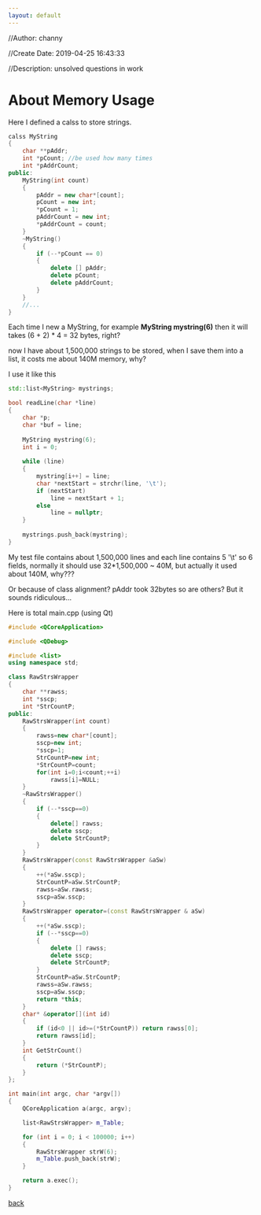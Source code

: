 ```yaml
---
layout: default
---
```


//Author: channy

//Create Date: 2019-04-25 16:43:33

//Description: unsolved questions in work

# About Memory Usage
Here I defined a calss to store strings.

```c++
calss MyString
{
	char **pAddr; 
	int *pCount; //be used how many times
	int *pAddrCount;
public:
	MyString(int count)
	{
		pAddr = new char*[count];
		pCount = new int;
		*pCount = 1;
		pAddrCount = new int;
		*pAddrCount = count;
	}
	~MyString()
	{
		if (--*pCount == 0)
		{
			delete [] pAddr;
			delete pCount;
			delete pAddrCount;
		}
	}
	//...
}
```

Each time I new a MyString, for example
**MyString mystring(6)**
then it will takes (6 + 2) * 4 = 32 bytes, right?

now I have about 1,500,000 strings to be stored, when I save them into a list, it costs me about 140M memory, why?

I use it like this

```c++
std::list<MyString> mystrings;

bool readLine(char *line)
{
	char *p;
	char *buf = line;
	
	MyString mystring(6);
	int i = 0;
	
	while (line)
	{
		mystring[i++] = line;
		char *nextStart = strchr(line, '\t');
		if (nextStart)
			line = nextStart + 1;
		else 
			line = nullptr;
	}
	
	mystrings.push_back(mystring);
}
```

My test file contains about 1,500,000 lines and each line contains 5 '\t' so 6 fields, normally it should use 32*1,500,000 ~ 40M, but actually it used about 140M, why???

Or because of class alignment? pAddr took 32bytes so are others? But it sounds ridiculous...

Here is total main.cpp (using Qt)
```c++
#include <QCoreApplication>

#include <QDebug>

#include <list>
using namespace std;

class RawStrsWrapper
{
    char **rawss;
    int *sscp;
    int *StrCountP;
public:
    RawStrsWrapper(int count)
    {
        rawss=new char*[count];
        sscp=new int;
        *sscp=1;
        StrCountP=new int;
        *StrCountP=count;
        for(int i=0;i<count;++i)
            rawss[i]=NULL;
    }
    ~RawStrsWrapper()
    {
        if (--*sscp==0)
        {
            delete[] rawss;
            delete sscp;
            delete StrCountP;
        }
    }
    RawStrsWrapper(const RawStrsWrapper &aSw)
    {
        ++(*aSw.sscp);
        StrCountP=aSw.StrCountP;
        rawss=aSw.rawss;
        sscp=aSw.sscp;
    }
    RawStrsWrapper operator=(const RawStrsWrapper & aSw)
    {
        ++(*aSw.sscp);
        if (--*sscp==0)
        {
            delete [] rawss;
            delete sscp;
            delete StrCountP;
        }
        StrCountP=aSw.StrCountP;
        rawss=aSw.rawss;
        sscp=aSw.sscp;
        return *this;
    }
    char* &operator[](int id)
    {
        if (id<0 || id>=(*StrCountP)) return rawss[0];
        return rawss[id];
    }
    int GetStrCount()
    {
        return (*StrCountP);
    }
};

int main(int argc, char *argv[])
{
    QCoreApplication a(argc, argv);

    list<RawStrsWrapper> m_Table;

    for (int i = 0; i < 100000; i++)
    {
        RawStrsWrapper strW(6);
        m_Table.push_back(strW);
    }

    return a.exec();
}

```


[back](./)